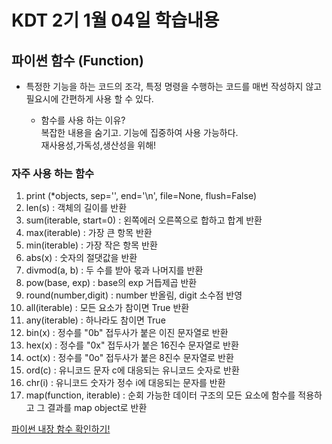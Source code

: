 # KDT 2기 1월 04일 학습내용
## 파이썬 함수 (Function)

- 특정한 기능을 하는 코드의 조각, 특정 명령을 수행하는 코드를 매번 작성하지 않고 필요시에 간편하게 사용 할 수 있다.

    - 함수를 사용 하는 이유? <br/>복잡한 내용을 숨기고. 기능에 집중하여 사용 가능하다.<br/>
    재사용성,가독성,생산성을 위해!

### 자주 사용 하는 함수

1. print (*objects, sep='', end='\n', file=None, flush=False)
2. len(s) : 객체의 길이를 반환
3. sum(iterable, start=0) : 왼쪽에러 오른쪽으로 합하고 합계 반환
4. max(iterable) : 가장 큰 항목 반환
5. min(iterable) : 가장 작은 항목 반환
6. abs(x) : 숫자의 절댓값을 반환
7. divmod(a, b) : 두 수를 받아 몫과 나머지를 반환
8. pow(base, exp) : base의 exp 거듭제곱 반환
9. round(number,digit) : number 반올림, digit 소수점 반영
10. all(iterable) : 모든 요소가 참이면 True 반환
11. any(iterable) : 하나라도 참이면 True
12. bin(x) : 정수를 "0b" 접두사가 붙은 이진 문자열로 반환
13. hex(x) : 정수를 "0x" 접두사가 붙은 16진수 문자열로 반환
14. oct(x) : 정수를 "0o" 접두사가 붙은 8진수 문자열로 반환
15. ord(c) : 유니코드 문자 c에 대응되는 유니코드 숫자로 반환
16. chr(i) : 유니코드 숫자가 정수 i에 대응되는 문자를 반환
17. map(function, iterable) : 순회 가능한 데이터 구조의 모든 요소에 함수를 적용하고 그 결과를 map object로 반환


[파이썬 내장 함수 확인하기!](https://docs.python.org/ko/3/library/functions.html)
